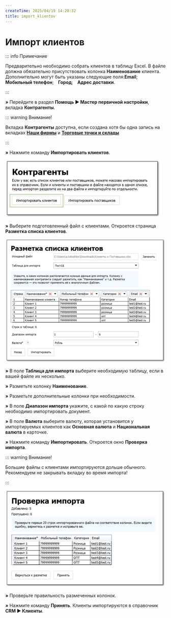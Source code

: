 ```yaml
---
createTime: 2025/04/19 14:28:32
title: import_klientov
---
```

# Импорт клиентов

::: info Примечание

Предварительно необходимо собрать клиентов в таблицу Excel. В файле должна обязательно присутствовать колонка **Наименование** клиента. Дополнительно могут быть указаны следующие поля:**Email**;&emsp;**Мобильный телефон**;&emsp;**Город**;&emsp;**Адрес доставки**.

:::

**»** Перейдите в раздел **Помощь ► Мастер первичной настройки**, вкладка **Контрагенты**.

::: warning Внимание!

Вкладка **Контрагенты** доступна, если создана хотя бы одна запись на вкладках [**Наши фирмы**](./dobavlenie_kartochki_vashej_firmy.md) и [**Торговые точки и склады**](./dobavlenie_torgovoj_tochki_i_sklada.md) 

:::

**»** Нажмите команду **Импортировать клиентов**.

![](../../assets/guide/Aspose.Words.6f13226c-9016-4dda-be57-653ed66d987a.096.png)

**»** Выберите подготовленный файл с клиентами. Откроется страница **Разметка списка клиентов**.

![](../../assets/guide/Aspose.Words.6f13226c-9016-4dda-be57-653ed66d987a.097.png)

**»** В поле **Таблица для импорта** выберите необходимую таблицу, если в вашей файле их несколько.

**»** Разметьте колонку **Наименование**.

**»** Разметьте дополнительные колонки при необходимости.

**»** В поле **Диапазон импорта** укажите, с какой по какую строку необходимо импортировать документ.

**»** В поле **Валюта** выберите валюту, которая установится у импортируемых клиентов как **Основная валюта** и **Национальная валюта** в карточке.

**»** Нажмите команду **Импортировать**. Откроется окно **Проверка импорта**.

::: warning Внимание!

Большие файлы с клиентами импортируются дольше обычного. Рекомендуем не закрывать вкладку во время импорта!

:::

![](../../assets/guide/Aspose.Words.6f13226c-9016-4dda-be57-653ed66d987a.098.png)

**»** Проверьте правильность размеченных колонок.

**»** Нажмите команду **Принять**. Клиенты импортируются в справочник **CRM ► Клиенты**.